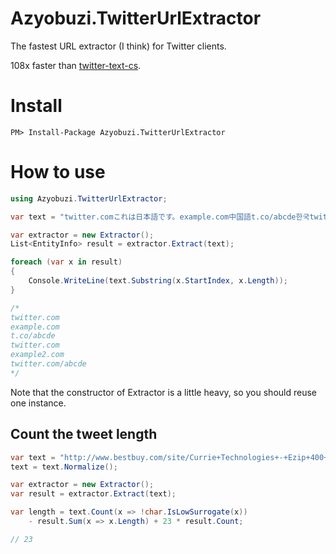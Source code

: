 # Azyobuzi.TwitterUrlExtractor
The fastest URL extractor (I think) for Twitter clients.

108x faster than [twitter-text-cs](https://github.com/niltz/twitter-text-cs).

# Install
```
PM> Install-Package Azyobuzi.TwitterUrlExtractor
```

# How to use
```csharp
using Azyobuzi.TwitterUrlExtractor;

var text = "twitter.comこれは日本語です。example.com中国語t.co/abcde한국twitter.com example2.comテストtwitter.com/abcde";

var extractor = new Extractor();
List<EntityInfo> result = extractor.Extract(text);

foreach (var x in result)
{
    Console.WriteLine(text.Substring(x.StartIndex, x.Length));
}

/*
twitter.com
example.com
t.co/abcde
twitter.com
example2.com
twitter.com/abcde
*/
```

Note that the constructor of Extractor is a little heavy, so you should reuse one instance.

## Count the tweet length
```csharp
var text = "http://www.bestbuy.com/site/Currie+Technologies+-+Ezip+400+Scooter/9885188.p?id=1218189013070&skuId=9885188";
text = text.Normalize();

var extractor = new Extractor();
var result = extractor.Extract(text);

var length = text.Count(x => !char.IsLowSurrogate(x))
    - result.Sum(x => x.Length) + 23 * result.Count;

// 23
```
